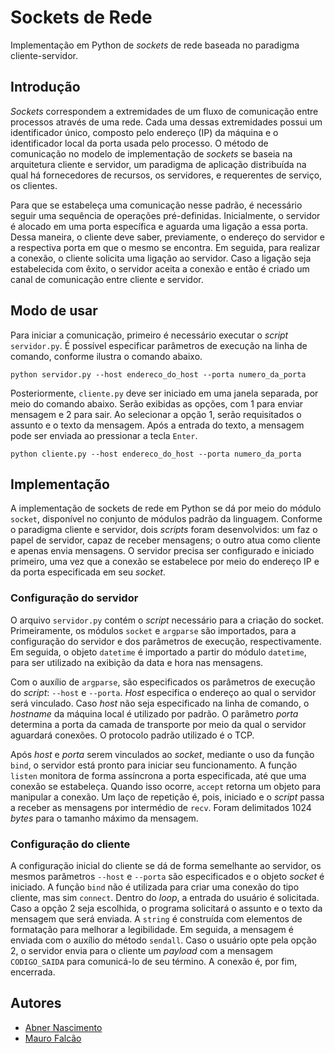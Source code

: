 # Sockets de Rede
Implementação em Python de *sockets* de rede baseada no paradigma cliente-servidor.

## Introdução
*Sockets* correspondem a extremidades de um fluxo de comunicação entre
processos através de uma rede. Cada uma dessas extremidades possui um
identificador único, composto pelo endereço (IP) da máquina e o
identificador local da porta usada pelo processo. O método de
comunicação no modelo de implementação de *sockets* se baseia na
arquitetura cliente e servidor, um paradigma de aplicação distribuída na
qual há fornecedores de recursos, os servidores, e requerentes de
serviço, os clientes.

Para que se estabeleça uma comunicação nesse padrão, é necessário seguir
uma sequência de operações pré-definidas. Inicialmente, o servidor é
alocado em uma porta específica e aguarda uma ligação a essa porta.
Dessa maneira, o cliente deve saber, previamente, o endereço do servidor
e a respectiva porta em que o mesmo se encontra. Em seguida, para
realizar a conexão, o cliente solicita uma ligação ao servidor. Caso a
ligação seja estabelecida com êxito, o servidor aceita a conexão e então
é criado um canal de comunicação entre cliente e servidor.

## Modo de usar
Para iniciar a comunicação, primeiro é necessário executar o *script*
`servidor.py`. É possível especificar parâmetros de execução na linha de
comando, conforme ilustra o comando abaixo.

    python servidor.py --host endereco_do_host --porta numero_da_porta

Posteriormente, `cliente.py` deve ser iniciado em uma janela separada,
por meio do comando abaixo. Serão exibidas as opções, com 1 para enviar
mensagem e 2 para sair. Ao selecionar a opção 1, serão requisitados o
assunto e o texto da mensagem. Após a entrada do texto, a mensagem pode
ser enviada ao pressionar a tecla `Enter`.

    python cliente.py --host endereco_do_host --porta numero_da_porta

## Implementação
A implementação de sockets de rede em Python se dá por meio do módulo
`socket`, disponível no conjunto de módulos padrão da linguagem.
Conforme o paradigma cliente e servidor, dois *scripts* foram
desenvolvidos: um faz o papel de servidor, capaz de receber mensagens; o
outro atua como cliente e apenas envia mensagens. O servidor precisa ser
configurado e iniciado primeiro, uma vez que a conexão se estabelece por
meio do endereço IP e da porta especificada em seu *socket*.

### Configuração do servidor
O arquivo `servidor.py` contém o *script* necessário para a criação do
socket. Primeiramente, os módulos `socket` e `argparse` são importados,
para a configuração do servidor e dos parâmetros de execução,
respectivamente. Em seguida, o objeto `datetime` é importado a partir do
módulo `datetime`, para ser utilizado na exibição da data e hora nas
mensagens.

Com o auxílio de `argparse`, são especificados os parâmetros de execução
do *script*: `--host` e `--porta`. *Host* especifica o endereço ao qual
o servidor será vinculado. Caso *host* não seja especificado na linha de
comando, o *hostname* da máquina local é utilizado por padrão. O
parâmetro *porta* determina a porta da camada de transporte por meio da
qual o servidor aguardará conexões. O protocolo padrão utilizado é o
TCP.

Após *host* e *porta* serem vinculados ao *socket*, mediante o uso da
função `bind`, o servidor está pronto para iniciar seu funcionamento. A
função `listen` monitora de forma assíncrona a porta especificada, até
que uma conexão se estabeleça. Quando isso ocorre, `accept` retorna um
objeto para manipular a conexão. Um laço de repetição é, pois, iniciado
e o *script* passa a receber as mensagens por intermédio de `recv`.
Foram delimitados 1024 *bytes* para o tamanho máximo da mensagem.

### Configuração do cliente
A configuração inicial do cliente se dá de forma semelhante ao servidor,
os mesmos parâmetros `--host` e `--porta` são especificados e o objeto
*socket* é iniciado. A função `bind` não é utilizada para criar uma
conexão do tipo cliente, mas sim `connect`. Dentro do *loop*, a entrada
do usuário é solicitada. Caso a opção 2 seja escolhida, o programa
solicitará o assunto e o texto da mensagem que será enviada. A `string`
é construída com elementos de formatação para melhorar a legibilidade.
Em seguida, a mensagem é enviada com o auxílio do método `sendall`. Caso
o usuário opte pela opção 2, o servidor envia para o cliente um
*payload* com a mensagem `CODIGO_SAIDA` para comunicá-lo de seu término.
A conexão é, por fim, encerrada.

## Autores
* [Abner Nascimento](https://github.com/abnersn)
* [Mauro Falcão](https://github.com/maurofalc)
